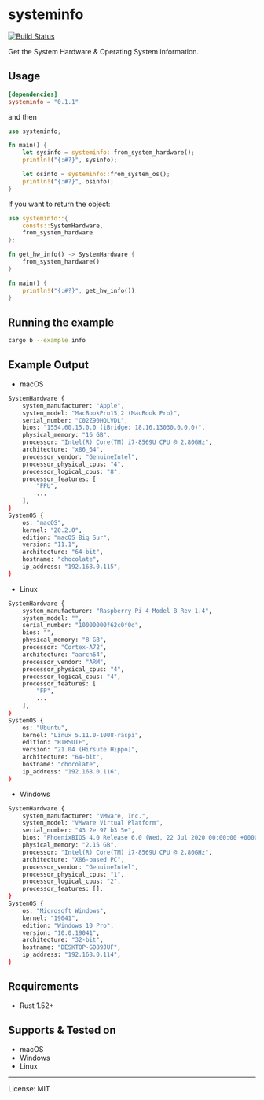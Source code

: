 systeminfo
============
[![Build Status](https://travis-ci.com/marirs/systeminfo-rs.svg?branch=main)](https://travis-ci.com/marirs/systeminfo-rs)

Get the System Hardware & Operating System information.

## Usage
```toml
[dependencies]
systeminfo = "0.1.1"
```
and then
```rust
use systeminfo;

fn main() {
    let sysinfo = systeminfo::from_system_hardware();
    println!("{:#?}", sysinfo);

    let osinfo = systeminfo::from_system_os();
    println!("{:#?}", osinfo);
}
```

If you want to return the object:
```rust
use systeminfo::{
    consts::SystemHardware,
    from_system_hardware
};

fn get_hw_info() -> SystemHardware {
    from_system_hardware()
}

fn main() {
    println!("{:#?}", get_hw_info())
}
```

## Running the example
```bash
cargo b --example info
```

## Example Output
- macOS
```bash
SystemHardware {
    system_manufacturer: "Apple",
    system_model: "MacBookPro15,2 (MacBook Pro)",
    serial_number: "C02Z90HQLVDL",
    bios: "1554.60.15.0.0 (iBridge: 18.16.13030.0.0,0)",
    physical_memory: "16 GB",
    processor: "Intel(R) Core(TM) i7-8569U CPU @ 2.80GHz",
    architecture: "x86_64",
    processor_vendor: "GenuineIntel",
    processor_physical_cpus: "4",
    processor_logical_cpus: "8",
    processor_features: [
        "FPU",
        ...
    ],
}
SystemOS {
    os: "macOS",
    kernel: "20.2.0",
    edition: "macOS Big Sur",
    version: "11.1",
    architecture: "64-bit",
    hostname: "chocolate",
    ip_address: "192.168.0.115",
}
```

- Linux
```bash
SystemHardware {
    system_manufacturer: "Raspberry Pi 4 Model B Rev 1.4",
    system_model: "",
    serial_number: "10000000f62c0f0d",
    bios: "",
    physical_memory: "8 GB",
    processor: "Cortex-A72",
    architecture: "aarch64",
    processor_vendor: "ARM",
    processor_physical_cpus: "4",
    processor_logical_cpus: "4",
    processor_features: [
        "FP",
        ...
    ],
}
SystemOS {
    os: "Ubuntu",
    kernel: "Linux 5.11.0-1008-raspi",
    edition: "HIRSUTE",
    version: "21.04 (Hirsute Hippo)",
    architecture: "64-bit",
    hostname: "chocolate",
    ip_address: "192.168.0.116",
}
```
- Windows
```bash
SystemHardware {
    system_manufacturer: "VMware, Inc.",
    system_model: "VMware Virtual Platform",
    serial_number: "43 2e 97 b3 5e",
    bios: "PhoenixBIOS 4.0 Release 6.0 (Wed, 22 Jul 2020 00:00:00 +0000)",
    physical_memory: "2.15 GB",
    processor: "Intel(R) Core(TM) i7-8569U CPU @ 2.80GHz",
    architecture: "X86-based PC",
    processor_vendor: "GenuineIntel",
    processor_physical_cpus: "1",
    processor_logical_cpus: "2",
    processor_features: [],
}
SystemOS {
    os: "Microsoft Windows",
    kernel: "19041",
    edition: "Windows 10 Pro",
    version: "10.0.19041",
    architecture: "32-bit",
    hostname: "DESKTOP-G089JUF",
    ip_address: "192.168.0.114",
}
```

## Requirements
- Rust 1.52+

## Supports & Tested on
- macOS
- Windows
- Linux

---
License: MIT